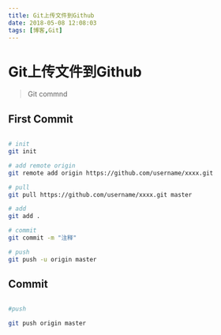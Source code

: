 ```yaml
---
title: Git上传文件到Github
date: 2018-05-08 12:08:03
tags: [博客,Git]
---
```


# Git上传文件到Github


> Git commnd


## First Commit

```bash

# init
git init

# add remote origin
git remote add origin https://github.com/username/xxxx.git

# pull
git pull https://github.com/username/xxxx.git master

# add
git add .

# commit
git commit -m "注释"

# push
git push -u origin master


```

## Commit

```bash

#push

git push origin master


```

